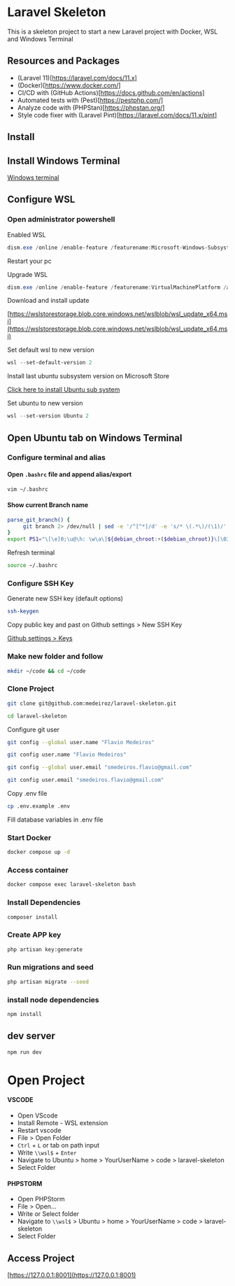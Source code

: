 # Laravel Skeleton
This is a skeleton project to start a new Laravel project with Docker, WSL and Windows Terminal

## Resources and Packages
- (Laravel 11)[https://laravel.com/docs/11.x]
- (Docker)[https://www.docker.com/]
- CI/CD with (GitHub Actions)[https://docs.github.com/en/actions]
- Automated tests with (Pest)[https://pestphp.com/]
- Analyze code with (PHPStan)[https://phpstan.org/]
- Style code fixer with (Laravel Pint)[https://laravel.com/docs/11.x/pint]

## Install

## Install Windows Terminal
[Windows terminal](https://docs.microsoft.com/en-us/windows/terminal/get-started)

## Configure WSL
### Open administrator powershell

Enabled WSL
```powershell
dism.exe /online /enable-feature /featurename:Microsoft-Windows-Subsystem-Linux /all /norestart
```

Restart your pc

Upgrade WSL

```powershell
dism.exe /online /enable-feature /featurename:VirtualMachinePlatform /all /norestart
```

Download and install update

[https://wslstorestorage.blob.core.windows.net/wslblob/wsl_update_x64.msi](https://wslstorestorage.blob.core.windows.net/wslblob/wsl_update_x64.msi)

Set default wsl to new version
```powershell
wsl --set-default-version 2
```

Install last ubuntu subsystem version on Microsoft Store

[Click here to install Ubuntu sub system](https://www.microsoft.com/store/productId/9NBLGGH4MSV6)

Set ubuntu to new version
```powershell
wsl --set-version Ubuntu 2
```

## Open Ubuntu tab on Windows Terminal

### Configure terminal and alias
#### Open `.bashrc` file and append alias/export
```bash
vim ~/.bashrc
```

#### Show current Branch name
```bash
parse_git_branch() {
     git branch 2> /dev/null | sed -e '/^[^*]/d' -e 's/* \(.*\)/(\1)/'
}
export PS1="\[\e]0;\u@\h: \w\a\]${debian_chroot:+($debian_chroot)}\[\033[01;32m\]\u@\h\[\033[00m\]:\[\033[01;34m\]\w \[\e[91m\]\$(parse_git_branch)\[\033[00m\]\n$ "
```
Refresh terminal

```bash
source ~/.bashrc
```

### Configure SSH Key

Generate new SSH key (default options)
```bash
ssh-keygen
```

Copy public key and past on Github settings > New SSH Key

[Github settings > Keys](https://github.com/settings/keys)

### Make new folder and follow
```bash
mkdir ~/code && cd ~/code
```

### Clone Project
```bash
git clone git@github.com:medeiroz/laravel-skeleton.git
```

```bash
cd laravel-skeleton
```

Configure git user
```bash
git config --global user.name "Flavio Medeiros"
```
```bash
git config user.name "Flavio Medeiros"
```
```bash
git config --global user.email "smedeiros.flavio@gmail.com"
```
```bash
git config user.email "smedeiros.flavio@gmail.com"
```

Copy .env file
```bash
cp .env.example .env
```
Fill database variables in .env file


### Start Docker
```bash
docker compose up -d
```

### Access container
```bash
docker compose exec laravel-skeleton bash
```

### Install Dependencies
```bash
composer install
```

### Create APP key
```bash
php artisan key:generate
```

### Run migrations and seed
```bash
php artisan migrate --seed
```

### install node dependencies
```bash
npm install
```

## dev server

```bash
npm run dev
```


# Open Project
#### VSCODE
- Open VScode
- Install Remote - WSL extension
- Restart vscode
- File > Open Folder
- `Ctrl` + `L` or tab on path input
- Write `\\wsl$` + `Enter`
- Navigate to Ubuntu > home > YourUserName > code > laravel-skeleton
- Select Folder

#### PHPSTORM
- Open PHPStorm
- File > Open...
- Write or Select folder
- Navigate to `\\wsl$` > Ubuntu > home > YourUserName > code > laravel-skeleton
- Select Folder


## Access Project

[https://127.0.0.1:8001](https://127.0.0.1:8001)
